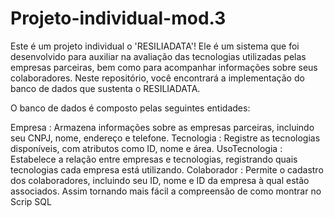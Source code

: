# Projeto-individual-mod.3
Este é um  projeto individual o 'RESILIADATA'!
Ele  é um sistema que foi desenvolvido para auxiliar na avaliação das tecnologias utilizadas pelas empresas parceiras, 
bem como para acompanhar informações sobre seus colaboradores. Neste repositório, você encontrará a implementação do banco de dados que sustenta o RESILIADATA.

O banco de dados é composto pelas seguintes entidades:


Empresa : Armazena informações sobre as empresas parceiras, incluindo seu CNPJ, nome, endereço e telefone.
Tecnologia : Registre as tecnologias disponíveis, com atributos como ID, nome e área.
UsoTecnologia : Estabelece a relação entre empresas e tecnologias, registrando quais tecnologias cada empresa está utilizando.
Colaborador : Permite o cadastro dos colaboradores, incluindo seu ID, nome e ID da empresa à qual estão associados.
Assim tornando mais fácil a compreensão de como montrar no Scrip SQL 
